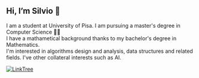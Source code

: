 ## Hi, I’m Silvio 👋
I am a student at University of Pisa. I am pursuing a master's degree in Computer Science 👨‍💻  
I have a mathametical background thanks to my bachelor's degree in Mathematics.  
I'm interested in algorithms design and analysis, data structures and related fields. I've other collateral interests such as AI.

[![LinkTree][linktree-shield]][linktree-url]

<!---
[![LinkedIn][linkedin-shield]][linkedin-url]
--->

<!---
SilvioM97/SilvioM97 is a ✨ special ✨ repository because its `README.md` (this file) appears on your GitHub profile.
You can click the Preview link to take a look at your changes.
--->

<!---
[linkedin-shield]: https://img.shields.io/badge/-LinkedIn-black.svg?style=plastic&logo=linkedin&color=blue
[linkedin-url]: https://www.linkedin.com/in/silvio-martinico-434285221/
--->

[linktree-shield]: https://img.shields.io/badge/linktree-39E09B?style=for-the-badge&logo=linktree&logoColor=white
[linktree-url]: https://linktr.ee/silviom97
